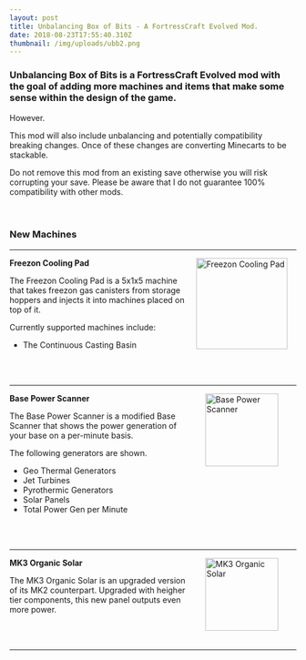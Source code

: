 ```yaml
---
layout: post
title: Unbalancing Box of Bits - A FortressCraft Evolved Mod.
date: 2018-08-23T17:55:40.310Z
thumbnail: /img/uploads/ubb2.png
---
```

### Unbalancing Box of Bits is a FortressCraft Evolved mod with the goal of adding more machines and items that make some sense within the design of the game.

However.   
    
This mod will also include unbalancing and potentially compatibility breaking changes. Once of these changes are converting Minecarts to be stackable.   
   
Do not remove this mod from an existing save otherwise you will risk corrupting your save. Please be aware that I do not guarantee 100% compatibility with other mods. 
<br><br><br>

### New Machines

<hr />

<div style="float: right;"><img src="https://www.petercashel.net/img/uploads/petercashel.freezoncoolingpadplacement.png" alt="Freezon Cooling Pad" width="160px" hspace="16" /></div>

**Freezon Cooling Pad**


The Freezon Cooling Pad is a 5x1x5 machine that takes freezon gas canisters from storage hoppers and injects it into machines placed on top of it.

Currently supported machines include:

* The Continuous Casting Basin


<br><br>
<hr />

<div style="float: right;">
<img src="https://www.petercashel.net/img/uploads/petercashel.basepowerscanner.png" alt="Base Power Scanner" width="128px" hspace="32" /> </div>

 **Base Power Scanner**

The Base Power Scanner is a modified Base Scanner that shows the power generation of your base on a per-minute basis. 

The following generators are shown.

* Geo Thermal Generators
* Jet Turbines
* Pyrothermic Generators
* Solar Panels
* Total Power Gen per Minute

<br><br>
<hr />

<div style="float: right;">
<img src="https://www.petercashel.net/img/uploads/petercashel.solarpanelmk3organicplacement.png" alt="MK3 Organic Solar" width="128px" hspace="32" /> </div>

 **MK3 Organic Solar**

The MK3 Organic Solar is an upgraded version of its MK2 counterpart. Upgraded with heigher tier components, this new panel outputs even more power. 

<br><br>
<hr />

